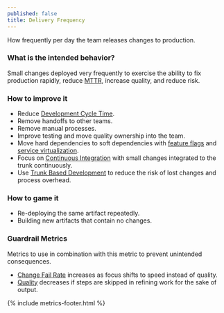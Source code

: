 ```yaml
---
published: false
title: Delivery Frequency
---
```


How frequently per day the team releases changes to production.

### What is the intended behavior?

Small changes deployed very frequently to exercise the ability to fix production
rapidly, reduce [MTTR](./mean-time-to-repair.html), increase quality, and reduce risk.

### How to improve it

- Reduce [Development Cycle Time](./development-cycle-time.html).
- Remove handoffs to other teams.
- Remove manual processes.
- Improve testing and move quality ownership into the team.
- Move hard dependencies to soft dependencies with [feature flags](https://martinfowler.com/articles/feature-toggles.html) and [service virtualization](https://www.digitalocean.com/community/tutorials/how-to-mock-services-using-mountebank-and-node-js).
- Focus on [Continuous Integration](https://martinfowler.com/articles/continuousIntegration.html) with small changes integrated to the trunk continuously.
- Use [Trunk Based Development](https://trunkbaseddevelopment.com/) to reduce the risk of lost changes and process overhead.

### How to game it

- Re-deploying the same artifact repeatedly.
- Building new artifacts that contain no changes.

### Guardrail Metrics

Metrics to use in combination with this metric to prevent unintended consequences.

- [Change Fail Rate](./change-fail-rate.html) increases as focus shifts to speed instead of quality.
- [Quality](./quality.html) decreases if steps are skipped in refining work for the sake of output.

{% include metrics-footer.html %}
